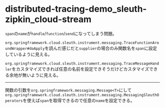 # distributed-tracing-demo\_sleuth-zipkin\_cloud-stream

`span`の`name`が`handle`/`function`/`send`になってしまう問題。

`org.springframework.cloud.sleuth.instrument.messaging.TraceFunctionAroundWrapper#doApply`を読んだ感じだと`supplier`の場合のみ関数名を`span`に設定しているように見える。

`org.springframework.cloud.sleuth.instrument.messaging.TraceMessageHandler`をカスタマイズできれば任意の名前を設定できそうだけどカスタマイズできる余地が無いように見える。

---

関数の引数を`org.springframework.messaging.Message<T>`にして`org.springframework.cloud.sleuth.instrument.messaging.MessagingSleuthOperators`を使えば`span`を取得できるので任意の`name`を設定できる。

